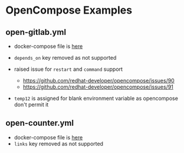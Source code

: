 OpenCompose Examples
====================

open-gitlab.yml
---------------
* docker-compose file is [here](https://github.com/kubernetes-incubator/kompose/blob/master/examples/docker-gitlab.yml)
* `depends_on` key removed as not supported
* raised issue for `restart` and `command` support
    - https://github.com/redhat-developer/opencompose/issues/90
    - https://github.com/redhat-developer/opencompose/issues/91
    
* `temp12` is assigned for blank environment variable as opencompose don't permit it 

open-counter.yml
---------------
* docker-compose file is [here](https://github.com/kubernetes-incubator/kompose/blob/master/examples/docker-compose.yml)
* `links` key removed as not supported